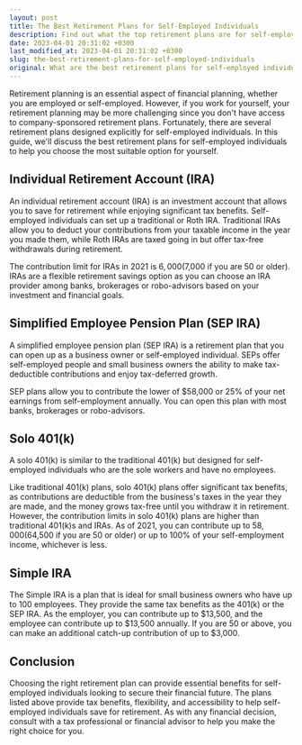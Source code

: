 ```yaml
---
layout: post
title: The Best Retirement Plans for Self-Employed Individuals
description: Find out what the top retirement plans are for self-employed individuals to secure their financial future.
date: 2023-04-01 20:31:02 +0300
last_modified_at: 2023-04-01 20:31:02 +0300
slug: the-best-retirement-plans-for-self-employed-individuals
original: What are the best retirement plans for self-employed individuals?
---
```

Retirement planning is an essential aspect of financial planning, whether you are employed or self-employed. However, if you work for yourself, your retirement planning may be more challenging since you don't have access to company-sponsored retirement plans. Fortunately, there are several retirement plans designed explicitly for self-employed individuals. In this guide, we'll discuss the best retirement plans for self-employed individuals to help you choose the most suitable option for yourself.

## Individual Retirement Account (IRA)

An individual retirement account (IRA) is an investment account that allows you to save for retirement while enjoying significant tax benefits. Self-employed individuals can set up a traditional or Roth IRA. Traditional IRAs allow you to deduct your contributions from your taxable income in the year you made them, while Roth IRAs are taxed going in but offer tax-free withdrawals during retirement.

The contribution limit for IRAs in 2021 is $6,000 ($7,000 if you are 50 or older). IRAs are a flexible retirement savings option as you can choose an IRA provider among banks, brokerages or robo-advisors based on your investment and financial goals.

## Simplified Employee Pension Plan (SEP IRA)

A simplified employee pension plan (SEP IRA) is a retirement plan that you can open up as a business owner or self-employed individual. SEPs offer self-employed people and small business owners the ability to make tax-deductible contributions and enjoy tax-deferred growth. 

SEP plans allow you to contribute the lower of $58,000 or 25% of your net earnings from self-employment annually. You can open this plan with most banks, brokerages or robo-advisors.

## Solo 401(k)

A solo 401(k) is similar to the traditional 401(k) but designed for self-employed individuals who are the sole workers and have no employees. 

Like traditional 401(k) plans, solo 401(k) plans offer significant tax benefits, as contributions are deductible from the business's taxes in the year they are made, and the money grows tax-free until you withdraw it in retirement. However, the contribution limits in solo 401(k) plans are higher than traditional 401(k)s and IRAs. As of 2021, you can contribute up to $58,000 ($64,500 if you are 50 or older) or up to 100% of your self-employment income, whichever is less.

## Simple IRA

The Simple IRA is a plan that is ideal for small business owners who have up to 100 employees. They provide the same tax benefits as the 401(k) or the SEP IRA. As the employer, you can contribute up to $13,500, and the employee can contribute up to $13,500 annually. If you are 50 or above, you can make an additional catch-up contribution of up to $3,000.

## Conclusion

Choosing the right retirement plan can provide essential benefits for self-employed individuals looking to secure their financial future. The plans listed above provide tax benefits, flexibility, and accessibility to help self-employed individuals save for retirement. As with any financial decision, consult with a tax professional or financial advisor to help you make the right choice for you.